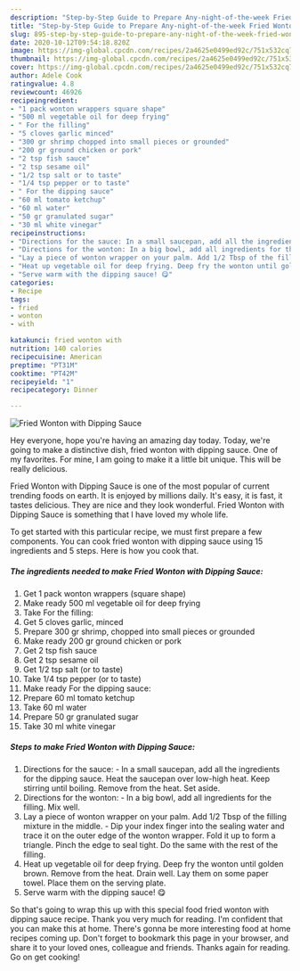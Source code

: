 ```yaml
---
description: "Step-by-Step Guide to Prepare Any-night-of-the-week Fried Wonton with Dipping Sauce"
title: "Step-by-Step Guide to Prepare Any-night-of-the-week Fried Wonton with Dipping Sauce"
slug: 895-step-by-step-guide-to-prepare-any-night-of-the-week-fried-wonton-with-dipping-sauce
date: 2020-10-12T09:54:18.820Z
image: https://img-global.cpcdn.com/recipes/2a4625e0499ed92c/751x532cq70/fried-wonton-with-dipping-sauce-recipe-main-photo.jpg
thumbnail: https://img-global.cpcdn.com/recipes/2a4625e0499ed92c/751x532cq70/fried-wonton-with-dipping-sauce-recipe-main-photo.jpg
cover: https://img-global.cpcdn.com/recipes/2a4625e0499ed92c/751x532cq70/fried-wonton-with-dipping-sauce-recipe-main-photo.jpg
author: Adele Cook
ratingvalue: 4.8
reviewcount: 46926
recipeingredient:
- "1 pack wonton wrappers square shape"
- "500 ml vegetable oil for deep frying"
- " For the filling"
- "5 cloves garlic minced"
- "300 gr shrimp chopped into small pieces or grounded"
- "200 gr ground chicken or pork"
- "2 tsp fish sauce"
- "2 tsp sesame oil"
- "1/2 tsp salt or to taste"
- "1/4 tsp pepper or to taste"
- " For the dipping sauce"
- "60 ml tomato ketchup"
- "60 ml water"
- "50 gr granulated sugar"
- "30 ml white vinegar"
recipeinstructions:
- "Directions for the sauce: In a small saucepan, add all the ingredients for the dipping sauce. Heat the saucepan over low-high heat. Keep stirring until boiling. Remove from the heat. Set aside."
- "Directions for the wonton: In a big bowl, add all ingredients for the filling. Mix well."
- "Lay a piece of wonton wrapper on your palm. Add 1/2 Tbsp of the filling mixture in the middle.  Dip your index finger into the sealing water and trace it on the outer edge of the wonton wrapper. Fold it up to form a triangle. Pinch the edge to seal tight. Do the same with the rest of the filling."
- "Heat up vegetable oil for deep frying. Deep fry the wonton until golden brown. Remove from the heat. Drain well. Lay them on some paper towel. Place them on the serving plate."
- "Serve warm with the dipping sauce! 😋"
categories:
- Recipe
tags:
- fried
- wonton
- with

katakunci: fried wonton with 
nutrition: 140 calories
recipecuisine: American
preptime: "PT31M"
cooktime: "PT42M"
recipeyield: "1"
recipecategory: Dinner

---
```



![Fried Wonton with Dipping Sauce](https://img-global.cpcdn.com/recipes/2a4625e0499ed92c/751x532cq70/fried-wonton-with-dipping-sauce-recipe-main-photo.jpg)

Hey everyone, hope you're having an amazing day today. Today, we're going to make a distinctive dish, fried wonton with dipping sauce. One of my favorites. For mine, I am going to make it a little bit unique. This will be really delicious.

Fried Wonton with Dipping Sauce is one of the most popular of current trending foods on earth. It is enjoyed by millions daily. It's easy, it is fast, it tastes delicious. They are nice and they look wonderful. Fried Wonton with Dipping Sauce is something that I have loved my whole life.




To get started with this particular recipe, we must first prepare a few components. You can cook fried wonton with dipping sauce using 15 ingredients and 5 steps. Here is how you cook that.

<!--inarticleads1-->

##### The ingredients needed to make Fried Wonton with Dipping Sauce:

1. Get 1 pack wonton wrappers (square shape)
1. Make ready 500 ml vegetable oil for deep frying
1. Take  For the filling:
1. Get 5 cloves garlic, minced
1. Prepare 300 gr shrimp, chopped into small pieces or grounded
1. Make ready 200 gr ground chicken or pork
1. Get 2 tsp fish sauce
1. Get 2 tsp sesame oil
1. Get 1/2 tsp salt (or to taste)
1. Take 1/4 tsp pepper (or to taste)
1. Make ready  For the dipping sauce:
1. Prepare 60 ml tomato ketchup
1. Take 60 ml water
1. Prepare 50 gr granulated sugar
1. Take 30 ml white vinegar




<!--inarticleads2-->

##### Steps to make Fried Wonton with Dipping Sauce:

1. Directions for the sauce: - In a small saucepan, add all the ingredients for the dipping sauce. Heat the saucepan over low-high heat. Keep stirring until boiling. Remove from the heat. Set aside.
1. Directions for the wonton: - In a big bowl, add all ingredients for the filling. Mix well.
1. Lay a piece of wonton wrapper on your palm. Add 1/2 Tbsp of the filling mixture in the middle.  - Dip your index finger into the sealing water and trace it on the outer edge of the wonton wrapper. Fold it up to form a triangle. Pinch the edge to seal tight. Do the same with the rest of the filling.
1. Heat up vegetable oil for deep frying. Deep fry the wonton until golden brown. Remove from the heat. Drain well. Lay them on some paper towel. Place them on the serving plate.
1. Serve warm with the dipping sauce! 😋




So that's going to wrap this up with this special food fried wonton with dipping sauce recipe. Thank you very much for reading. I'm confident that you can make this at home. There's gonna be more interesting food at home recipes coming up. Don't forget to bookmark this page in your browser, and share it to your loved ones, colleague and friends. Thanks again for reading. Go on get cooking!
